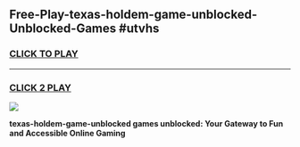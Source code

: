 
## Free-Play-texas-holdem-game-unblocked-Unblocked-Games #utvhs
<h3>
<a href="https://news.freeplayer.one?title=texas-holdem-game-unblocked&ref=8M">CLICK TO PLAY</a></h3>
<hr>

<h3>
<a href="https://news.freeplayer.one?title=texas-holdem-game-unblocked&ref=8M">CLICK 2 PLAY</a>
  
</h3>

<a href="https://news.freeplayer.one?title=texas-holdem-game-unblocked&ref=8M"><img src="https://clearcache.store/games.png"></a>


**texas-holdem-game-unblocked games unblocked: Your Gateway to Fun and Accessible Online Gaming**

